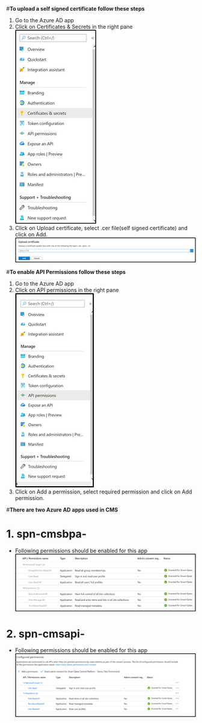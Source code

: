
#**To upload a self signed certificate follow these steps**
1. Go to the Azure AD app
1. Click on Certificates & Secrets in the right pane
    ![image.png](/.attachments/image-240b8246-62a1-4e8d-848d-badd18d43df4.png)
1. Click on Upload certificate, select .cer file(self signed certificate) and click on Add.
    ![image.png](/.attachments/image-8ea316ad-d02c-4597-a45a-d33edd3973c2.png)


#**To enable API Permissions follow these steps**
1. Go to the Azure AD app
1. Click on API permissions in the right pane
    ![image.png](/.attachments/image-2e593bd0-dc4c-4236-909e-c578c3779185.png)
1. Click on Add a permission, select required permission and click on Add permission.

#**There are two Azure AD apps used in CMS**
# 1. spn-cmsbpa-<env>
- Following permissions should be enabled for this app 
  ![image.png](/.attachments/image-2852ce21-575e-4976-b2d4-f2346dc1fa0d.png)
# 2. spn-cmsapi-<env>
- Following permissions should be enabled for this app 
  ![image.png](/.attachments/image-9cc120e1-0530-4ed0-8749-1f05da542310.png)